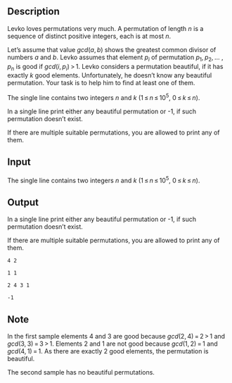 ## Description

<div><p>Levko loves permutations very much. A permutation of length <span class="tex-span"><i>n</i></span> is a sequence of distinct positive integers, each is at most <span class="tex-span"><i>n</i></span>.</p><p>Let’s assume that value <span class="tex-span"><i>gcd</i>(<i>a</i>, <i>b</i>)</span> shows the greatest common divisor of numbers <span class="tex-span"><i>a</i></span> and <span class="tex-span"><i>b</i></span>. Levko assumes that element <span class="tex-span"><i>p</i><sub class="lower-index"><i>i</i></sub></span> of permutation <span class="tex-span"><i>p</i><sub class="lower-index">1</sub>, <i>p</i><sub class="lower-index">2</sub>, ... , <i>p</i><sub class="lower-index"><i>n</i></sub></span> is good if <span class="tex-span"><i>gcd</i>(<i>i</i>, <i>p</i><sub class="lower-index"><i>i</i></sub>) &gt; 1</span>. Levko considers a permutation <span class="tex-font-style-it">beautiful</span>, if it has exactly <span class="tex-span"><i>k</i></span> good elements. Unfortunately, he doesn’t know any beautiful permutation. Your task is to help him to find at least one of them.</p></div><div class="input-specification"><p>The single line contains two integers <span class="tex-span"><i>n</i></span> and <span class="tex-span"><i>k</i></span> (<span class="tex-span">1 ≤ <i>n</i> ≤ 10<sup class="upper-index">5</sup></span>, <span class="tex-span">0 ≤ <i>k</i> ≤ <i>n</i></span>).</p></div><div class="output-specification"><p>In a single line print either any beautiful permutation or -1, if such permutation doesn’t exist.</p><p>If there are multiple suitable permutations, you are allowed to print any of them.</p></div>

## Input

<p>The single line contains two integers <span class="tex-span"><i>n</i></span> and <span class="tex-span"><i>k</i></span> (<span class="tex-span">1 ≤ <i>n</i> ≤ 10<sup class="upper-index">5</sup></span>, <span class="tex-span">0 ≤ <i>k</i> ≤ <i>n</i></span>).</p>

## Output

<p>In a single line print either any beautiful permutation or -1, if such permutation doesn’t exist.</p><p>If there are multiple suitable permutations, you are allowed to print any of them.</p>





```input1
4 2

```




```input2
1 1

```




```output1
2 4 3 1
```




```output2
-1

```



## Note

<p>In the first sample elements <span class="tex-span">4</span> and <span class="tex-span">3</span> are good because <span class="tex-span"><i>gcd</i>(2, 4) = 2 &gt; 1</span> and <span class="tex-span"><i>gcd</i>(3, 3) = 3 &gt; 1</span>. Elements <span class="tex-span">2</span> and <span class="tex-span">1</span> are not good because <span class="tex-span"><i>gcd</i>(1, 2) = 1</span> and <span class="tex-span"><i>gcd</i>(4, 1) = 1</span>. As there are exactly 2 good elements, the permutation is beautiful.</p><p>The second sample has no beautiful permutations.</p>
